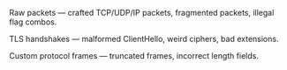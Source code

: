 Raw packets — crafted TCP/UDP/IP packets, fragmented packets, illegal flag combos.

TLS handshakes — malformed ClientHello, weird ciphers, bad extensions.

Custom protocol frames — truncated frames, incorrect length fields.
